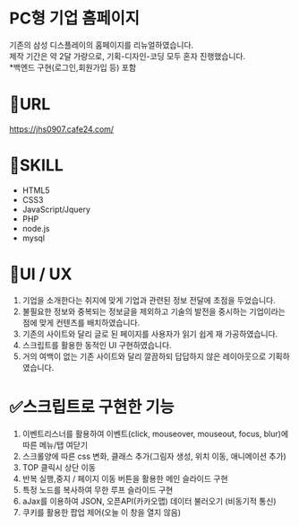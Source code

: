 # PC형 기업 홈페이지 
기존의 삼성 디스플레이의 홈페이지를 리뉴얼하였습니다.  
제작 기간은 약 2달 가량으로, 기획-디자인-코딩 모두 혼자 진행했습니다.  
*백엔드 구현(로그인,회원가입 등) 포함

# :pushpin:URL  
https://jhs0907.cafe24.com/  

# :wrench:SKILL  
- HTML5  
- CSS3  
- JavaScript/Jquery
- PHP
- node.js
- mysql  

# :eyes:UI / UX  
1. 기업을 소개한다는 취지에 맞게 기업과 관련된 정보 전달에 초점을 두었습니다.  
2. 불필요한 정보와 중복되는 정보글을 제외하고 기술의 발전을 중시하는 기업이라는 점에 맞게 컨텐츠를 배치하였습니다.
3. 기존의 사이트와 달리 글로 된 페이지를 사용자가 읽기 쉽게 재 가공하였습니다.
4. 스크립트를 활용한 동적인 UI 구현하였습니다.
5. 거의 여백이 없는 기존 사이트와 달리 깔끔하되 답답하지 않은 레이아웃으로 기획하였습니다.  

# :white_check_mark:스크립트로 구현한 기능
1. 이벤트리스너를 활용하여 이벤트(click, mouseover, mouseout, focus, blur)에 따른 메뉴/탭 여닫기
2. 스크롤양에 따른 css 변화, 클래스 추가(그림자 생성, 위치 이동, 애니메이션 추가)
3. TOP 클릭시 상단 이동
4. 반복 실행,중지 / 페이지 이동 버튼을 활용한 메인 슬라이드 구현
5. 특정 노드를 복사하여 무한 루프 슬라이드 구현
6. aJax를 이용하여 JSON, 오픈API(카카오맵) 데이터 불러오기 (비동기적 통신)
7. 쿠키를 활용한 팝업 제어(오늘 이 창을 열지 않음)





